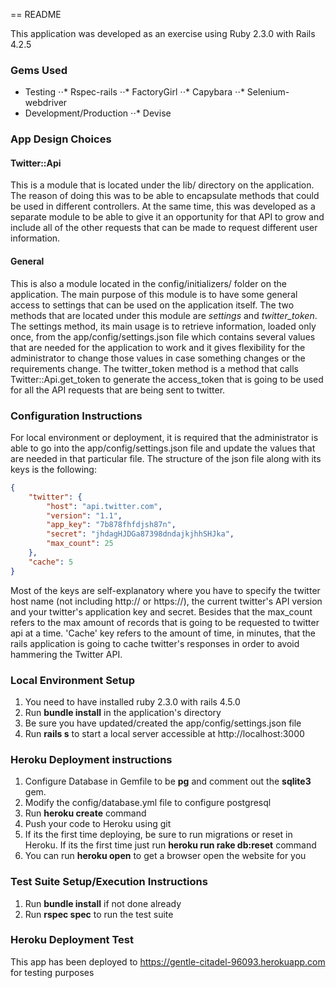 == README

This application was developed as an exercise using Ruby 2.3.0 with Rails 4.2.5

### Gems Used
* Testing
⋅⋅* Rspec-rails
⋅⋅* FactoryGirl
⋅⋅* Capybara
⋅⋅* Selenium-webdriver
* Development/Production
⋅⋅* Devise

### App Design Choices

#### Twitter::Api

This is a module that is located under the lib/ directory on the application. The reason of doing this was to be able to encapsulate methods that could be used in different controllers. At the same time, this was developed as a separate module to be able to give it an opportunity for that API to grow and include all of the other requests that can be made to request different user information.

#### General

This is also a module located in the config/initializers/ folder on the application. The main purpose of this module is to have some general access to settings that can be used on the application itself. The two methods that are located under this module are *settings* and *twitter_token*. The settings method, its main usage is to retrieve information, loaded only once, from the app/config/settings.json file which contains several values that are needed for the application to work and it gives flexibility for the administrator to change those values in case something changes or the requirements change. The twitter_token method is a method that calls Twitter::Api.get_token to generate the access_token that is going to be used for all the API requests that are being sent to twitter.

### Configuration Instructions

For local environment or deployment, it is required that the administrator is able to go into the app/config/settings.json file and update the values that are needed in that particular file. The structure of the json file along with its keys is the following:

```json
{
	"twitter": {
		"host": "api.twitter.com",
		"version": "1.1",
		"app_key": "7b878fhfdjsh87n",
		"secret": "jhdagHJDGa87398dndajkjhhSHJka",
		"max_count": 25
	},
	"cache": 5
}
```

Most of the keys are self-explanatory where you have to specify the twitter host name (not including http:// or https://), the current twitter's API version and your twitter's application key and secret. Besides that the max_count refers to the max amount of records that is going to be requested to twitter api at a time. 'Cache' key refers to the amount of time, in minutes, that the rails application is going to cache twitter's responses in order to avoid hammering the Twitter API.

### Local Environment Setup

1. You need to have installed ruby 2.3.0 with rails 4.5.0
2. Run **bundle install** in the application's directory
3. Be sure you have updated/created the app/config/settings.json file
3. Run **rails s** to start a local server accessible at http://localhost:3000

### Heroku Deployment instructions

1. Configure Database in Gemfile to be **pg** and comment out the **sqlite3** gem.
2. Modify the config/database.yml file to configure postgresql
3. Run **heroku create** command
4. Push your code to Heroku using git
5. If its the first time deploying, be sure to run migrations or reset in Heroku. If its the first time just run **heroku run rake db:reset** command
6. You can run **heroku open** to get a browser open the website for you

### Test Suite Setup/Execution Instructions

1. Run **bundle install** if not done already
2. Run **rspec spec** to run the test suite

### Heroku Deployment Test

This app has been deployed to https://gentle-citadel-96093.herokuapp.com for testing purposes
